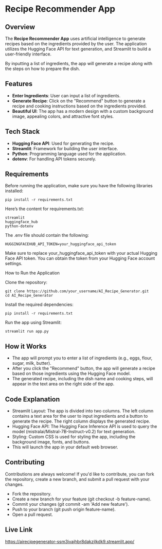 # Recipe Recommender App

## Overview

The **Recipe Recommender App** uses artificial intelligence to generate recipes based on the ingredients provided by the user. The application utilizes the Hugging Face API for text generation, and Streamlit to build a user-friendly interface.

By inputting a list of ingredients, the app will generate a recipe along with the steps on how to prepare the dish.

## Features

- **Enter Ingredients**: User can input a list of ingredients.
- **Generate Recipe**: Click on the "Recommend" button to generate a recipe and cooking instructions based on the ingredients provided.
- **Beautiful UI**: The app has a modern design with a custom background image, appealing colors, and attractive font styles.
  
## Tech Stack

- **Hugging Face API**: Used for generating the recipe.
- **Streamlit**: Framework for building the user interface.
- **Python**: Programming language used for the application.
- **dotenv**: For handling API tokens securely.

## Requirements

Before running the application, make sure you have the following libraries installed:

```
pip install -r requirements.txt
```
Here’s the content for requirements.txt:
```
streamlit
huggingface_hub
python-dotenv
```

The .env file should contain the following:
```
HUGGINGFACEHUB_API_TOKEN=your_huggingface_api_token
```
Make sure to replace your_huggingface_api_token with your actual Hugging Face API token. You can obtain the token from your Hugging Face account settings.

How to Run the Application

Clone the repository:
```
git clone https://github.com/your_username/AI_Recipe_Generator.git
cd AI_Recipe_Generator
```

Install the required dependencies:
```
pip install -r requirements.txt
```

Run the app using Streamlit:
```
streamlit run app.py
```

## How it Works
- The app will prompt you to enter a list of ingredients (e.g., eggs, flour, sugar, milk, butter).
- After you click the "Recommend" button, the app will generate a recipe based on those ingredients using the Hugging Face model.
- The generated recipe, including the dish name and cooking steps, will appear in the text area on the right side of the app.

## Code Explanation
- Streamlit Layout: The app is divided into two columns. The left column contains a text area for the user to input ingredients and a button to generate the recipe. The right column displays the generated recipe.
- Hugging Face API: The Hugging Face Inference API is used to query the model (mistralai/Mistral-7B-Instruct-v0.2) for text generation.
- Styling: Custom CSS is used for styling the app, including the background image, fonts, and buttons.
- This will launch the app in your default web browser.


## Contributing
Contributions are always welcome! If you'd like to contribute, you can fork the repository, create a new branch, and submit a pull request with your changes.

- Fork the repository.
- Create a new branch for your feature (git checkout -b feature-name).
- Commit your changes (git commit -am 'Add new feature').
- Push to your branch (git push origin feature-name).
- Open a pull request.

## Live Link
https://airecipegenerator-ssm3ivajhbr8dakzjlkdk9.streamlit.app/  
